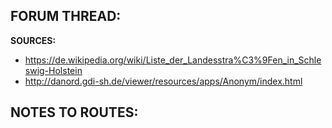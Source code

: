 ﻿**FORUM THREAD:**
- 


**SOURCES:**
- https://de.wikipedia.org/wiki/Liste_der_Landesstra%C3%9Fen_in_Schleswig-Holstein
- http://danord.gdi-sh.de/viewer/resources/apps/Anonym/index.html


**NOTES TO ROUTES:**
- 
